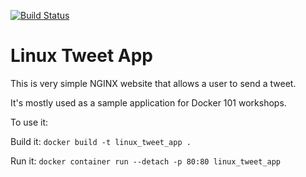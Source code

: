 [![Build Status](https://travis-ci.org/m4rx0/docker-linux_tweet_app.svg?branch=dev)](https://travis-ci.org/m4rx0/docker-linux_tweet_app)

# Linux Tweet App

This is very simple NGINX website that allows a user to send a tweet. 

It's mostly used as a sample application for Docker 101 workshops. 

To use it:

Build it:
`docker build -t linux_tweet_app .`

Run it:
`docker container run --detach -p 80:80 linux_tweet_app`

